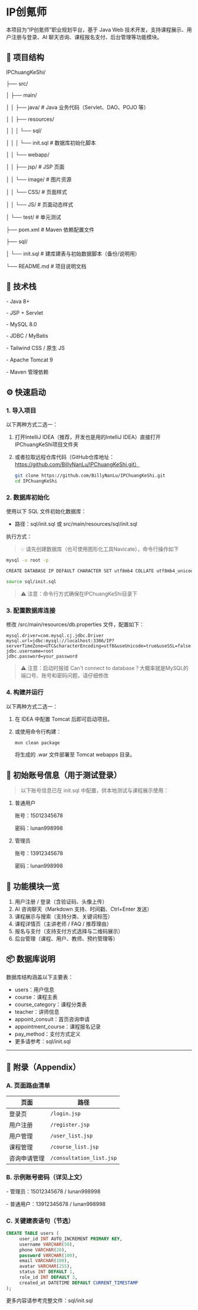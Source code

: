 # IP创氪师

本项目为“IP创氪师”职业规划平台，基于 Java Web 技术开发，支持课程展示、用户注册与登录、AI 聊天咨询、课程报名支付、后台管理等功能模块。

## 📁 项目结构

IPChuangKeShi/

├── src/

│  ├── main/

│  │  ├── java/      # Java 业务代码（Servlet、DAO、POJO 等）

│  │  ├── resources/

│  │  │  └── sql/

│  │  │    └── init.sql  # 数据库初始化脚本

│  │  └── webapp/

│  │    ├── jsp/    # JSP 页面

│  │    └── image/   # 图片资源

│  │    └── CSS/    # 页面样式

│  │    └── JS/    # 页面动态样式

│  └── test/        # 单元测试

├── pom.xml         # Maven 依赖配置文件

├── sql/

│  └── init.sql      # 建库建表与初始数据脚本（备份/说明用）

└── README.md        # 项目说明文档

## 🧩 技术栈

\- Java 8+

\- JSP + Servlet

\- MySQL 8.0

\- JDBC / MyBatis

\- Tailwind CSS / 原生 JS

\- Apache Tomcat 9

\- Maven 管理依赖

## ⚙️ 快速启动

### 1. 导入项目

以下两种方式二选一：

1. 打开IntelliJ IDEA（推荐，开发也是用的IntelliJ IDEA）直接打开IPChuangKeShi项目文件夹

2. 或者拉取远程仓库代码（GitHub仓库地址：https://github.com/BillyNanLu/IPChuangKeShi.git）

   ```bash
   git clone https://github.com/BillyNanLu/IPChuangKeShi.git
   cd IPChuangKeShi
   ```

### **2. 数据库初始化**

使用以下 SQL 文件初始化数据库：

- 路径：sql/init.sql 或 src/main/resources/sql/init.sql

执行方式：

> 💡 请先创建数据库（也可使用图形化工具Navicate），命令行操作如下

```bash
mysql -u root -p

CREATE DATABASE IP DEFAULT CHARACTER SET utf8mb4 COLLATE utf8mb4_unicode_ci;

source sql/init.sql
```

> ⚠️  注意：命令行方式确保在IPChuangKeShi目录下

### 3. **配置数据库连接**

修改 /src/main/resources/db.properties 文件，配置如下：

```properties
mysql.driver=com.mysql.cj.jdbc.Driver
mysql.url=jdbc:mysql://localhost:3306/IP?serverTimeZone=UTC&characterEncoding=utf8&useUnicode=true&useSSL=false
jdbc.username=root
jdbc.password=your_password
```

>  ⚠️  注意：启动时报错 Can't connect to database？大概率就是MySQL的端口号、账号和密码问题，请仔细修改

### **4. 构建并运行**

以下两种方式二选一：

1. 在 IDEA 中配置 Tomcat 后即可启动项目。

2. 或使用命令行构建：

   ```bash
   mvn clean package
   ```

   将生成的 .war 文件部署至 Tomcat webapps 目录。

## 👤 初始账号信息（用于测试登录）

> 以下账号信息已在 init.sql 中配置，供本地测试与课程展示使用：

1. 普通用户

   账号：15012345678

   密码：lunan998998

2. 管理员

   账号：13912345678

   密码：lunan998998

## **🧪 功能模块一览**

1. 用户注册 / 登录（含验证码、头像上传）
2. AI 咨询聊天（Markdown 支持、时间戳、Ctrl+Enter 发送）
3. 课程展示与搜索（支持分类、关键词标签）
4. 课程详情页（主讲老师 / FAQ / 推荐理由）
5. 报名与支付（支持支付方式选择与二维码展示）
6. 后台管理（课程、用户、教师、预约管理等）

## **📦 数据库说明**

数据库结构涵盖以下主要表：

- users：用户信息
- course：课程主表
- course_category：课程分类表
- teacher：讲师信息
- appoint_consult：首页咨询申请
- appointment_course：课程报名记录
- pay_method：支付方式定义
- 更多请参考：sql/init.sql

---

##  📎 附录（Appendix）

### A. 页面路由清单

| 页面         | 路径                     |
| ------------ | ------------------------ |
| 登录页       | `/login.jsp`             |
| 用户注册     | `/register.jsp`          |
| 用户管理     | `/user_list.jsp`         |
| 课程管理     | `/course_list.jsp`       |
| 咨询申请管理 | `/consultation_list.jsp` |

### B. 示例账号密码（详见上文）

\- 管理员：15012345678 / lunan998998

\- 普通用户：13912345678 / lunan998998

### C. 关键建表语句（节选）

```sql
CREATE TABLE users (
     user_id INT AUTO_INCREMENT PRIMARY KEY,
     username VARCHAR(50),
     phone VARCHAR(20),
     password VARCHAR(100),
     email VARCHAR(100),
     avatar VARCHAR(255),
     status INT DEFAULT 1,
     role_id INT DEFAULT 3,
     created_at DATETIME DEFAULT CURRENT_TIMESTAMP
);
```

更多内容请参考完整文件：sql/init.sql

